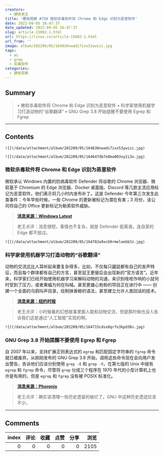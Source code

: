 ```yaml
---
creators:
  - 硬核老王
title: '硬核观察 #750 微软杀毒软件将 Chrome 和 Edge 识别为恶意软件'
date: 2022-09-05 16:47:37
date_updated: 2022-09-05 16:47:37
slug: article-15002-1.html
url: https://linux.cn/article-15002-1.html
url_from: ''
image: album/202209/05/164636nwadi7ixx53ywizi.jpg
tags:
  - ai
  - grep
  - 杀毒软件
categories:
  - 硬核观察
---
```


## Summary

> • 微软杀毒软件将 Chrome 和 Edge 识别为恶意软件 • 科学家使用机器学习打造动物的“谷歌翻译” • GNU Grep 3.8 开始提醒不要使用 Egrep 和 Fgrep

***

<!-- more -->

## Contents

`![](/data/attachment/album/202209/05/164636nwadi7ixx53ywizi.jpg)`

`![](/data/attachment/album/202209/05/164647db7o8ma003xy2i3o.jpg)`

### 微软杀毒软件将 Chrome 和 Edge 识别为恶意软件

微软承认 Windows 内置的防病毒软件 Defender 将谷歌的 Chrome 浏览器、微软基于 Chromium 的 Edge 浏览器、Docker 桌面版、Discord 等几款主流应用标记为恶意软件。他们表示将几小时内发布补丁。这是 Defender 今年第三次发生此类事件：今年早些时候，一些 Chrome 的更新被标记为潜在有害；3 月份，该公司将自己的 Office 更新标记为勒索软件威胁。

> 
> **[消息来源：Windows Latest](https://www.windowslatest.com/2022/09/05/microsoft-confirms-behaviorwin32-hive-zy-false-error-bug-in-windows-defender)**
> 
> 
> 

> 
> 老王点评：消息很短，事情也不复杂，就是 Defender 挺离谱。连自家的 Edge 都不放过。
> 
> 
> 

`![](/data/attachment/album/202209/05/164702a9xcb9rmeleebb3z.jpg)`

### 科学家使用机器学习打造动物的“谷歌翻译”

动物的交流远比人耳听起来要复杂得多，比如，不仅每只鼹鼠都有自己的发声特征，而且每个群体都有自己的方言，甚至鼠王更替后会出现新的“官方语言”。近年来，科学家们已经开始使用机器学习来解码动物的沟通，来识别吱吱作响的小鼠何时受到了压力，或者果蝠为何在叫喊。甚至更雄心勃勃的项目正在进行中 —— 创建一个全面的乌鸦叫声目录，绘制抹香鲸的语法，甚至建立允许人类回话的技术。

> 
> **[消息来源：纽约时报](https://www.nytimes.com/2022/08/30/science/translators-animals-naked-mole-rats.html)**
> 
> 
> 

> 
> 老王点评：小时候看的幻想故事里面人能和动物交流，但是那时候也没人告诉我们这是通过“人工智能”实现的啊。
> 
> 
> 

`![](/data/attachment/album/202209/05/164715cdsx8qrfo3kpd38s.jpg)`

### GNU Grep 3.8 开始提醒不要使用 Egrep 和 Fgrep

自 2007 年以来，支持扩展正则表达式的 `egrep` 和匹配固定字符串的 `fgrep` 命令就已被废弃。从刚刚发布的 GNU Grep 3.8 开始，调用这些命令现在会向用户发出警告，告诉他们应该分别使用 `grep -E` 和 `grep -F`。在第七版的 Unix 中就有 `egrep` 和 `fgrep` 命令，尽管将 `grep` 分成三个程序在 1970 年代的小型计算机上也许是有用的，但是 `egrep` 和 `fgrep` 没有被 POSIX 标准化。

> 
> **[消息来源：Phoronix](https://www.phoronix.com/news/GNU-Grep-3.8-Stop-egrep-fgrep)**
> 
> 
> 

> 
> 老王点评：确实该清理一些历史遗留的破烂了。GNU 中这种历史遗迹应该不少。
> 
> 
>

***

## Comments


|   index |   评论 |   收藏 |   点赞 |   分享 |   浏览 |
|--------:|-------:|-------:|-------:|-------:|-------:|
|       0 |      0 |      0 |      0 |      0 |   2105 |
